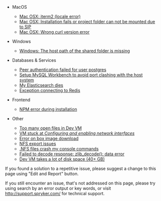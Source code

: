 * MacOS
  * [Mac OSX: iterm2 (locale error)](https://documentation.spryker.com/docs/mac-osx-iterm2-locale-error)
  * [Mac OSX: Installation fails or project folder can not be mounted due to SIP](https://documentation.spryker.com/docs/mac-osx-installation-fails-or-project-folder-can-not-be-mounted-due-to-sip)
  * [Mac OSX: Wrong curl version error](https://documentation.spryker.com/docs/mac-osx-wrong-curl-version-error)

* Windows
  * [Windows: The host path of the shared folder is missing](https://documentation.spryker.com/docs/windows-the-host-path-of-the-shared-folder-is-missing)

* Databases & Services
  * [Peer authentication failed for user postgres](https://documentation.spryker.com/docs/peer-authentication-failed-for-user-postgres)
  * [Setup MySQL Workbench to avoid port clashing with the host system](https://documentation.spryker.com/docs/setup-mysql-workbench-to-avoid-port-clashing-with-the-host-system)
  * [My Elasticsearch dies](https://documentation.spryker.com/docs/my-elasticsearch-dies)
  * [Exception connecting to Redis](https://documentation.spryker.com/docs/exception-connecting-to-redis)

* Frontend
  * [NPM error during installation](https://documentation.spryker.com/docs/npm-error-during-installation)

* Other
  * [Too many open files in Dev VM](https://documentation.spryker.com/docs/too-many-open-files-in-dev-vm)
  * [VM stuck at *Configuring and enabling network interfaces*](https://documentation.spryker.com/docs/vm-stuck-at-configuring-and-enabling-network-interfaces)
  * [Error on box image download](https://documentation.spryker.com/docs/error-on-box-image-download)
  * [NFS export issues](https://documentation.spryker.com/docs/nfs-export-issues)
  * [.NFS files crash my console commands](https://documentation.spryker.com/docs/nfs-files-crash-my-console-commands)
  * [Failed to decode response: zlib_decode(): data error](https://documentation.spryker.com/docs/failed-to-decode-response-zlib-decode-data-error)
  * [Dev VM takes a lot of disk space (40+ GB)](https://documentation.spryker.com/docs/dev-vm-takes-a-lot-of-disk-space-40-gb)


If you found a solution to a repetitive issue, please suggest a change to this page using "Edit and Report" button.


If you still encounter an issue, that's not addressed on this page,
please try using search by an error output or key words, or visit http://support.spryker.com/ for technical support.
